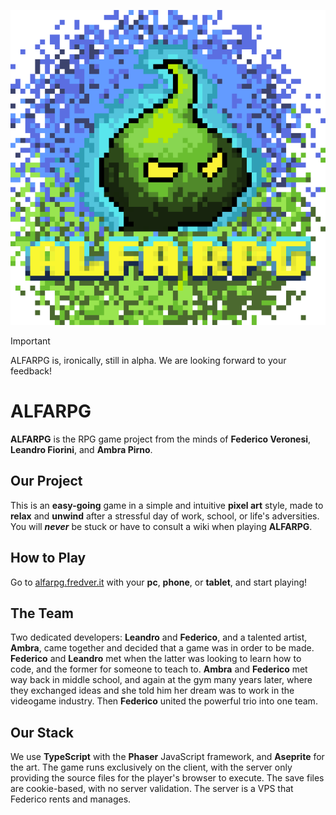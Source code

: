 <p align = "center">
  <img src="logo.png" alt="The image of the logo" style="width: auto">
</p>

> [!IMPORTANT]
> ALFARPG is, ironically, still in alpha. We are looking forward to your feedback!

# ALFARPG
**ALFARPG** is the RPG game project from the minds of **Federico Veronesi**, **Leandro Fiorini**, and **Ambra Pirno**.

## Our Project
This is an **easy-going** game in a simple and intuitive **pixel art** style, made to **relax** and **unwind** after a stressful day of work, school, or life's adversities. You will ***never*** be stuck or have to consult a wiki when playing **ALFARPG**.

## How to Play
Go to [alfarpg.fredver.it](https://alfarpg.fredver.it)  with your **pc**, **phone**, or **tablet**, and start playing!

## The Team
Two dedicated developers: **Leandro** and **Federico**, and a talented artist, **Ambra**, came together and decided that a game was in order to be made. **Federico** and **Leandro** met when the latter was looking to learn how to code, and the former for someone to teach to. **Ambra** and **Federico** met way back in middle school, and again at the gym many years later, where they exchanged ideas and she told him her dream was to work in the videogame industry. Then **Federico** united the powerful trio into one team.

## Our Stack
We use **TypeScript** with the **Phaser** JavaScript framework, and **Aseprite** for the art. The game runs exclusively on the client, with the server only providing the source files for the player's browser to execute. The save files are cookie-based, with no server validation. The server is a VPS that Federico rents and manages.
